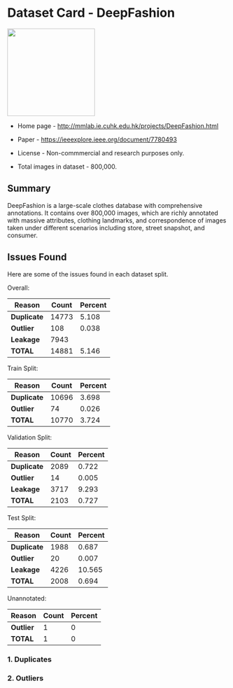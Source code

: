 # Dataset Card - DeepFashion
<img src="https://mmlab.ie.cuhk.edu.hk/projects/DeepFashion/intro.jpg" height="200" />

+ Home page - http://mmlab.ie.cuhk.edu.hk/projects/DeepFashion.html

+ Paper - https://ieeexplore.ieee.org/document/7780493

+ License - Non-commmercial and research purposes only.

+ Total images in dataset - 800,000.

## Summary
DeepFashion is a large-scale clothes database with comprehensive annotations. It contains over 800,000 images, which are richly annotated with massive attributes, clothing landmarks, and correspondence of images taken under different scenarios including store, street snapshot, and consumer.

## Issues Found
Here are some of the issues found in each dataset split.

Overall:

| **Reason**    | **Count** | **Percent** |
|---------------|-----------|-------------|
| **Duplicate** | 14773     | 5.108       |
| **Outlier**   | 108       | 0.038       |
| **Leakage**   | 7943      |             |
| **TOTAL**     | 14881     | 5.146       |

Train Split:

| **Reason**    | **Count** | **Percent** |
|---------------|-----------|-------------|
| **Duplicate** | 10696     | 3.698       |
| **Outlier**   | 74        | 0.026       |
| **TOTAL**     | 10770     | 3.724       |

Validation Split:

| **Reason**    | **Count** | **Percent** |
|---------------|-----------|-------------|
| **Duplicate** | 2089      | 0.722       |
| **Outlier**   | 14        | 0.005       |
| **Leakage**   | 3717      | 9.293       |
| **TOTAL**     | 2103      | 0.727       |


Test Split:

| **Reason**    | **Count** | **Percent** |
|---------------|-----------|-------------|
| **Duplicate** | 1988      | 0.687       |
| **Outlier**   | 20        | 0.007       |
| **Leakage**   | 4226      | 10.565      |
| **TOTAL**     | 2008      | 0.694       |

Unannotated:

| **Reason**    | **Count** | **Percent** |
|---------------|-----------|-------------|
| **Outlier**   | 1         | 0           |
| **TOTAL**     | 1         | 0           |


### 1. Duplicates


### 2. Outliers

